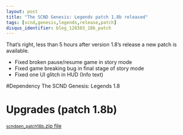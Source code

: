 ```yaml
---
layout: post
title: "The SCND Genesis: Legends patch 1.8b released"
tags: [scnd,genesis,legends,release,patch]
disqus_identifier: blog_120303_18b_patch
---
```

That’s right, less than 5 hours after version 1.8’s release a new patch is available.

- Fixed broken pause/resume game in story mode
- Fixed game breaking bug in final stage of story mode
- Fixed one UI glitch in HUD (Info text)

#Dependency
The SCND Genesis: Legends 1.8

# Upgrades (patch 1.8b)
<aside>
<a href="http://www.scndgen.com/downloads/scndgen_patch18b.zip" class="button" target="_blank"><small>scndgen_patch18b</small>.zip file</a>
</aside>